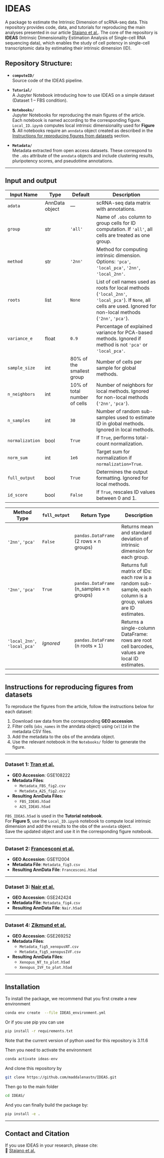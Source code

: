 # IDEAS

A package to estimate the Intrinsic Dimension of scRNA-seq data. 
This repository provides code, data, and tutorials for reproducing the main analyses presented in our article [Staiano et al.](https://doi.org/10.1101/2025.07.21.665922). The core of the repository is **IDEAS** (Intrinsic Dimensionality Estimation Analysis of Single-cell RNA sequencing data), which enables the study of cell potency in single-cell transcriptomic data by estimating their intrinsic dimension (ID). 


## Repository Structure:

- **`computeID/`**  
  Source code of the IDEAS pipeline.

- **`Tutorial/`**  
  A Jupyter Notebook introducing how to use IDEAS on a simple dataset (Dataset 1 – FBS condition). 

- **`Notebooks/`**  
Jupyter Notebooks for reproducing the main figures of the article.  
Each notebook is named according to the corresponding figure. `Local_ID.ipynb` computes local intrinsic dimensionality used for **Figure 5**. All notebooks require an `anndata` object created as described in the [Instructions for reproducing figures from datasets](#-datasets--reproduction-instructions) section.

- **`Metadata/`**  
  Metadata extracted from open access datasets. These correspond to the `.obs` attribute of the `anndata` objects and include clustering results, pluripotency scores, and pseudotime annotations.

---

## Input and output

| Input Name     | Type             | Default                  | Description |
|----------------|------------------|--------------------------|-------------|
| `adata`        | AnnData object   | —                        | scRNA-seq data matrix with annotations. |
| `group`        | str              | `'all'`                  | Name of `.obs` column to group cells for ID computation. If `'all'`, all cells are treated as one group. |
| `method`       | str              | `'2nn'`                  | Method for computing intrinsic dimension. Options: `'pca'`, `'local_pca'`, `'2nn'`, `'local_2nn'`. |
| `roots`        | list             | `None`                   | List of cell names used as roots for local methods (`'local_2nn'`, `'local_pca'`). If `None`, all cells are used. Ignored for non-local methods (`'2nn'`, `'pca'`). |
| `variance_e`   | float            | `0.9`                    | Percentage of explained variance for PCA-based methods. Ignored if method is not `'pca'` or `'local_pca'`. |
| `sample_size`  | int              | 80% of the smallest group| Number of cells per sample for global methods.|
| `n_neighbors`  | int              | 10% of total number of cells  | Number of neighbors for local methods. Ignored for non-local methods (`'2nn'`, `'pca'`).  |
| `n_samples`    | int              | `30`                     | Number of random sub-samples used to estimate ID in global methods. Ignored in local methods. |
| `normalization`| bool             | `True`                   | If `True`, performs total-count normalization. |
| `norm_sum`     | int              | `1e6`                    | Target sum for normalization if `normalization=True`. |
| `full_output`  | bool             | `True`                   | Determines the output formatting. Ignored for local methods. |
| `id_score`     | bool             | `False`                  | If `True`, rescales ID values between 0 and 1. |


| Method Type | `full_output` | Return Type       | Description |
|-------------|---------------|-------------------|-------------|
| `'2nn'`, `'pca'` | `False`        | `pandas.DataFrame` (2 rows × n groups) | Returns mean and standard deviation of intrinsic dimension for each group. |
| `'2nn'`, `'pca'` | `True`         | `pandas.DataFrame` (n_samples × n groups) | Returns full matrix of IDs: each row is a random sub-sample, each column is a group, values are ID estimates. |
| `'local_2nn'`, `'local_pca'` | *Ignored*      | `pandas.DataFrame` (n roots × 1) | Returns a single-column DataFrame: rows are root cell barcodes, values are local ID estimates. |

---

## Instructions for reproducing figures from datasets

To reproduce the figures from the article, follow the instructions below for each dataset:

1. Download raw data from the corresponding **GEO accession**.
2. Filter cells (`obs_names` in the anndata object) using `CellId` in the metadata CSV files.
3. Add the metadata to the obs of the anndata object.
4. Use the relevant notebook in the `Notebooks/` folder to generate the figure.

---

### Dataset 1: [Tran et al.](https://www.cell.com/cell-reports/fulltext/S2211-1247(19)30529-7?_returnURL=https%3A%2F%2Flinkinghub.elsevier.com%2Fretrieve%2Fpii%2FS2211124719305297%3Fshowall%3Dtrue)
- **GEO Accession**: GSE108222
- **Metadata Files**:
  - `Metadata_FBS_fig2.csv`
  - `Metadata_A2S_fig2.csv`  
- **Resulting AnnData Files**:
  - `FBS_IDEAS.h5ad`
  - `A2S_IDEAS.h5ad`

`FBS_IDEAS.h5ad` is used in the **Tutorial notebook**.  
For **Figure 5**, use the `Local_ID.ipynb` notebook to compute local intrinsic dimension and add the results to the obs of the `anndata` object.  
Save the updated object and use it in the corresponding figure notebook.

---

### Dataset 2: [Francesconi et al.](https://elifesciences.org/articles/41627) 
- **GEO Accession**: GSE112004
- **Metadata File**: `Metadata_fig3.csv`  
- **Resulting AnnData File**: `Francesconi.h5ad`

---

### Dataset 3: [Nair et al.](https://pubmed.ncbi.nlm.nih.gov/37873116/)
- **GEO Accession**: GSE242424
- **Metadata File**: `Metadata_fig4.csv`  
- **Resulting AnnData File**: `Nair.h5ad`

---

### Dataset 4: [Zikmund et al.](https://www.cell.com/stem-cell-reports/fulltext/S2213-6711(25)00051-7?_returnURL=https%3A%2F%2Flinkinghub.elsevier.com%2Fretrieve%2Fpii%2FS2213671125000517%3Fshowall%3Dtrue)
- **GEO Accession**: GSE269252 
- **Metadata Files**:
  - `Metadata_fig5_xenopusNT.csv`
  - `Metadata_fig5_xenopusIVF.csv`  
- **Resulting AnnData Files**:
  - `Xenopus_NT_to_plot.h5ad`
  - `Xenopus_IVF_to_plot.h5ad`

---


## Installation

To install the package, we recommend that you first create a new environment

```bash 
conda env create  --file IDEAS_environment.yml 
```

Or if you use pip you can use 

```bash 
pip install -r requirements.txt
```

Note that the current version of python used for this repository is 3.11.6

Then you need to activate the environment

```bash 
conda activate ideas-env
```

And clone this repository by 

```bash
git clone https://github.com/maddalenastn/IDEAS.git
```

Then go to the main folder

```bash
cd IDEAS/
```

And  you can finally build the package by:

```bash
pip install -e .
```
--- 

## Contact and Citation

If you use IDEAS in your research, please cite:   
🔗 [Staiano et al.](https://doi.org/10.1101/2025.07.21.665922)